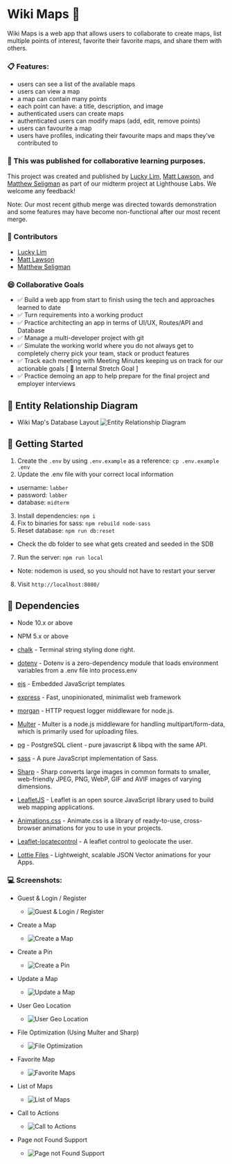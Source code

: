 Wiki Maps 🌄
=========
Wiki Maps is a web app that allows users to collaborate to create maps, list multiple points of interest, favorite their favorite maps, and share them with others.

### 📋 Features:
- users can see a list of the available maps
- users can view a map
- a map can contain many points
- each point can have: a title, description, and image
- authenticated users can create maps
- authenticated users can modify maps (add, edit, remove points)
- users can favourite a map
- users have profiles, indicating their favourite maps and maps they've contributed to

### 🚧 This was published for collaborative learning purposes.

This project was created and published by [Lucky Lim](https://github.com/lucky-hw-kim), [Matt Lawson](https://github.com/MattLawson98), and [Matthew Seligman](https://github.com/MattSeligman) as part of our midterm project at Lighthouse Labs. We welcome any feedback!

Note: Our most recent github merge was directed towards demonstration and some features may have become non-functional after our most recent merge.

### 💬 Contributors
- [Lucky Lim](https://github.com/lucky-hw-kim)
- [Matt Lawson](https://github.com/MattLawson98)
- [Matthew Seligman](https://github.com/MattSeligman)

### 😄 Collaborative Goals

- ✅ Build a web app from start to finish using the tech and approaches learned to date
- ✅ Turn requirements into a working product
- ✅ Practice architecting an app in terms of UI/UX, Routes/API and Database
- ✅ Manage a multi-developer project with git
- ✅ Simulate the working world where you do not always get to completely cherry pick your team, stack or product features
- ✅ Track each meeting with Meeting Minutes keeping us on track for our actionable goals [ 📗 Internal Stretch Goal ]
- ✅ Practice demoing an app to help prepare for the final project and employer interviews

## 📐 Entity Relationship Diagram

* Wiki Map's Database Layout
  ![Entity Relationship Diagram](/doc/wiki-map_erd.jpg)


## 📖 Getting Started

1. Create the `.env` by using `.env.example` as a reference: `cp .env.example .env`
2. Update the .env file with your correct local information 
  - username: `labber` 
  - password: `labber` 
  - database: `midterm`
3. Install dependencies: `npm i`
4. Fix to binaries for sass: `npm rebuild node-sass`
5. Reset database: `npm run db:reset`
  - Check the db folder to see what gets created and seeded in the SDB
7. Run the server: `npm run local`
  - Note: nodemon is used, so you should not have to restart your server
8. Visit `http://localhost:8080/`

## 🔧 Dependencies

- Node 10.x or above
- NPM 5.x or above
- [chalk](https://www.npmjs.com/package/chalk) - Terminal string styling done right.
- [dotenv](https://www.npmjs.com/package/dotenv) - Dotenv is a zero-dependency module that loads environment variables from a .env file into process.env
- [ejs](https://www.npmjs.com/package/ejs) - Embedded JavaScript templates
- [express](https://www.npmjs.com/package/express) - Fast, unopinionated, minimalist web framework
- [morgan](https://www.npmjs.com/package/morgan) - HTTP request logger middleware for node.js.
- [Multer](https://www.npmjs.com/package/multer) - Multer is a node.js middleware for handling multipart/form-data, which is primarily used for uploading files.
- [pg](https://www.npmjs.com/package/pg) - PostgreSQL client - pure javascript & libpq with the same API.
- [sass](https://www.npmjs.com/package/sass) - A pure JavaScript implementation of Sass.

- [Sharp](https://www.npmjs.com/package/sharp) - Sharp converts large images in common formats to smaller, web-friendly JPEG, PNG, WebP, GIF and AVIF images of varying dimensions.

- [LeafletJS](https://github.com/Leaflet/Leaflet) - Leaflet is an open source JavaScript library used to build web mapping applications.

- [Animations.css](https://github.com/animate-css/animate.css) - Animate.css is a library of ready-to-use, cross-browser animations for you to use in your projects.

- [Leaflet-locatecontrol](https://github.com/domoritz/leaflet-locatecontrol) - A leaflet control to geolocate the user.

- [Lottie Files](https://lottiefiles.com/100626-404-page-error) - Lightweight, scalable JSON Vector animations for your Apps.


### 💻 Screenshots:

* Guest & Login / Register
  * ![Guest & Login / Register](/doc/00-guest-or-login-and-explore.gif)

* Create a Map
  * ![Create a Map](/doc/01-create-a-map.gif)

* Create a Pin
  * ![Create a Pin](/doc/02-create-a-pin.gif)

* Update a Map
  * ![Update a Map](/doc/03-update-a-map.gif)

* User Geo Location
  * ![User Geo Location](/doc/04-user-geo-location.gif)

* File Optimization (Using Multer and Sharp)
  * ![File Optimization](/doc/05-file-optimization.jpg)

* Favorite Map
  * ![Favorite Maps](/doc/06-favorite-maps.gif)

* List of Maps
  * ![List of Maps](/doc/07-list-of-maps.jpg)

* Call to Actions
  * ![Call to Actions](/doc/08-call-to-actions.gif)

* Page not Found Support 
  * ![Page not Found Support](/doc/09-page-not-found.gif)